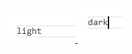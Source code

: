 <a href="https://github.com/itaditya#gh-light-mode-only">
  <img src="images/light.png" alt="light" />
</a>

<a href="https://github.com/itaditya#gh-dark-mode-only">
  <img src="images/dark.png" alt="dark" />
</a>
